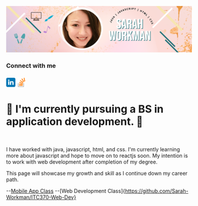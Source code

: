 <!--
**Sarah-Workman/Sarah-Workman** is a ✨ _special_ ✨ repository because its `README.md` (this file) appears on your GitHub profile.

Here are some ideas to get you started:

- 🔭 I’m currently working on ...
- 🌱 I’m currently learning ...
- 👯 I’m looking to collaborate on ...
- 🤔 I’m looking for help with ...
- 💬 Ask me about ...
- 📫 How to reach me: ...
- 😄 Pronouns: ...
- ⚡ Fun fact: ...
-->
<style>
    <link rel="stylesheet" href="style.css">
</style>
<div id="header" align="center">
<img src="headerImage.png" >

</div>
<div id="body">
<div id="connectionCard">
<h3 id="heading1" > Connect with me <h3>
<span><a href="https://linkedin.com/in/sarah-workman-239588184"><img src="linkedin.svg" width="5%" height="5%"></a></span>
<span><a href="https://stackoverflow.com/users/14133733/sarah-workman"><img src="stackoverflow.png" width="5%" height="5%" ></a></span>
</div>

<H1> 🌱 I'm currently pursuing a BS in application development. 🌱 </h1>
<br>
<p> I have worked with java, javascript, html, and css. I'm currently learning more about javascript and hope to move on to reactjs soon. My intention is to work with web development after completion of my degree. </p>
    
   

 <p> This page will showcase my growth and skill as I continue down my career path.</p>
    
 --[Mobile App Class](https://github.com/Sarah-Workman/ITC-366-HW)
 --[Web Development Class]{https://github.com/Sarah-Workman/ITC370-Web-Dev}
</div>

